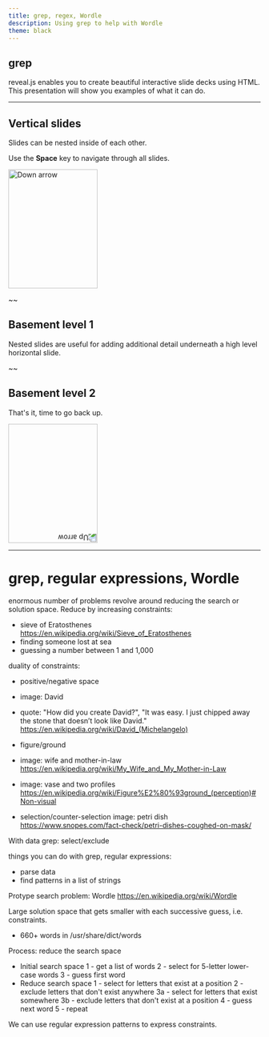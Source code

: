 ```yaml
---
title: grep, regex, Wordle
description: Using grep to help with Wordle
theme: black
---
```


## grep

reveal.js enables you to create beautiful interactive slide decks using HTML. This presentation will show you examples of what it can do.

----

## Vertical slides

Slides can be nested inside of each other.

Use the **Space** key to navigate through all slides.

<a href="#" class="navigate-down">
  <img width="178" height="238" data-src="https://s3.amazonaws.com/hakim-static/reveal-js/arrow.png" alt="Down arrow">
</a>

~~

## Basement level 1

Nested slides are useful for adding additional detail underneath a high level horizontal slide.

~~

## Basement level 2

That's it, time to go back up.

<a href="#/2">
  <img width="178" height="238" data-src="https://s3.amazonaws.com/hakim-static/reveal-js/arrow.png" alt="Up arrow" style="transform: rotate(180deg); -webkit-transform: rotate(180deg);">
</a>

----

# grep, regular expressions, Wordle

enormous number of problems revolve around reducing the search or solution space.
Reduce by increasing constraints:
- sieve of Eratosthenes
https://en.wikipedia.org/wiki/Sieve_of_Eratosthenes
- finding someone lost at sea
- guessing a number between 1 and 1,000


duality of constraints:
- positive/negative space
- image: David
- quote: "How did you create David?", "It was easy. I just chipped away the stone that doesn’t look like David."
https://en.wikipedia.org/wiki/David_(Michelangelo)

- figure/ground
- image: wife and mother-in-law
https://en.wikipedia.org/wiki/My_Wife_and_My_Mother-in-Law
- image: vase and two profiles
https://en.wikipedia.org/wiki/Figure%E2%80%93ground_(perception)#Non-visual

- selection/counter-selection
image: petri dish
https://www.snopes.com/fact-check/petri-dishes-coughed-on-mask/


With data
grep: select/exclude

things you can do with grep, regular expressions:
- parse data
- find patterns in a list of strings


Protype search problem: Wordle
https://en.wikipedia.org/wiki/Wordle

Large solution space that gets smaller with each successive guess, i.e. constraints.
- 660+ words in /usr/share/dict/words

Process: reduce the search space
- Initial search space
  1 - get a list of words
  2 - select for 5-letter lower-case words
  3 - guess first word
- Reduce search space
  1 - select for letters that exist at a position
  2 - exclude letters that don't exist anywhere
  3a - select for letters that exist somewhere
  3b - exclude letters that don't exist at a position
  4 - guess next word
  5 - repeat

We can use regular expression patterns to express constraints.

